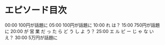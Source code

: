 # エピソード目次

00:00 100円が話題に
05:00 100円が話題に
10:00  れ は？
15:00 750円が話題に
20:00  が 営 業 だ っ た ら ど う し よ う？
25:00  エ ル ピ ー じ ゃ な い え？
30:00 5万円が話題に